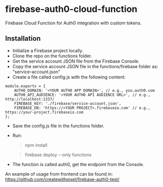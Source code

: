 # firebase-auth0-cloud-function
Firebase Cloud Function for Auth0 integration with custom tokens.

## Installation
* Initialize a Firebase project locally.
* Clone the repo on the functions folder.
* Get the service account JSON file from the Firebase Console.
* Copy the service account JSON file in the functions/firebase folder as: "service-account.json"
* Create a file called config.js with the following content:

```
module.exports = {
    AUTH0_DOMAIN: '<YOUR AUTH0 APP DOMAIN>', // e.g., you.auth0.com
    AUTH0_API_AUDIENCE: '<YOUR AUTH0 API AUDIENCE URL>', // e.g., http://localhost:1337/
    FIREBASE_KEY: './firebase/service-account.json',
    FIREBASE_DB: 'https://<YOUR PROJECT>.firebaseio.com' // e.g., https://your-project.firebaseio.com
};
```

* Save the config.js file in the functions folder.
* Run:
    > npm install
    
    > firebase deploy --only functions
* The function is called auth0, get the endpoint from the Console.

An example of usage from frontend can be found in: https://github.com/createwithpixel/firebase-auth0-test/

